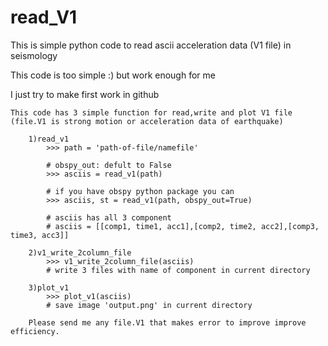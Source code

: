 # read_V1
This is simple python code to read ascii acceleration data (V1 file) in seismology 

This code is too simple :) but work enough for me

I just try to make first work in github

    This code has 3 simple function for read,write and plot V1 file
    (file.V1 is strong motion or acceleration data of earthquake)
    
        1)read_v1
            >>> path = 'path-of-file/namefile'
            
            # obspy_out: defult to False
            >>> asciis = read_v1(path)
            
            # if you have obspy python package you can
            >>> asciis, st = read_v1(path, obspy_out=True)
            
            # asciis has all 3 component
            # asciis = [[comp1, time1, acc1],[comp2, time2, acc2],[comp3, time3, acc3]]
        
        2)v1_write_2column_file
            >>> v1_write_2column_file(asciis)
            # write 3 files with name of component in current directory 
    
        3)plot_v1
            >>> plot_v1(asciis)
            # save image 'output.png' in current directory
            
        Please send me any file.V1 that makes error to improve improve efficiency.
